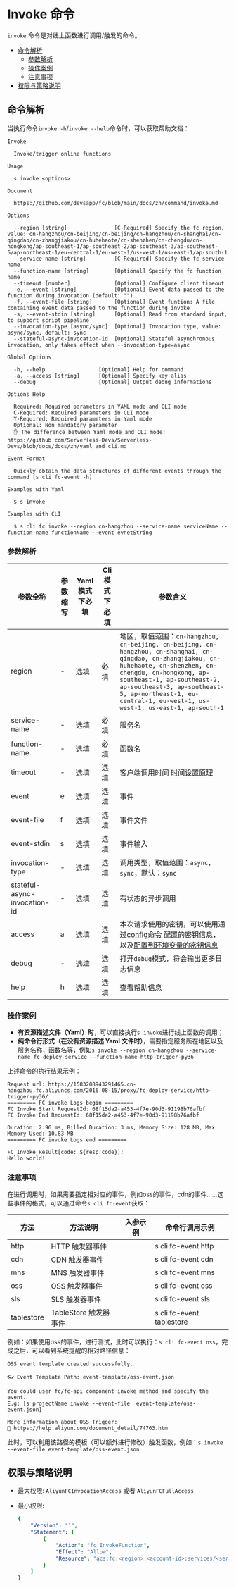 # Invoke 命令

`invoke` 命令是对线上函数进行调用/触发的命令。

- [命令解析](#命令解析)
  - [参数解析](#参数解析)
  - [操作案例](#操作案例)
  - [注意事项](#注意事项)
- [权限与策略说明](#权限与策略说明)

## 命令解析

当执行命令`invoke -h`/`invoke --help`命令时，可以获取帮助文档：

```shell script
Invoke

  Invoke/trigger online functions 

Usage

  s invoke <options>  
                                          
Document
  
  https://github.com/devsapp/fc/blob/main/docs/zh/command/invoke.md

Options

  --region [string]               [C-Required] Specify the fc region, value: cn-hangzhou/cn-beijing/cn-beijing/cn-hangzhou/cn-shanghai/cn-qingdao/cn-zhangjiakou/cn-huhehaote/cn-shenzhen/cn-chengdu/cn-hongkong/ap-southeast-1/ap-southeast-2/ap-southeast-3/ap-southeast-5/ap-northeast-1/eu-central-1/eu-west-1/us-west-1/us-east-1/ap-south-1    
  --service-name [string]         [C-Required] Specify the fc service name  
  --function-name [string]        [Optional] Specify the fc function name   
  --timeout [number]              [Optional] Configure client timeout
  -e, --event [string]            [Optional] Event data passed to the function during invocation (default: "")                                                         
  -f, --event-file [string]       [Optional] Event funtion: A file containing event data passed to the function during invoke                                                                 
  -s, --event-stdin [string]      [Optional] Read from standard input, to support script pipeline                                                      
  --invocation-type [async/sync]  [Optional] Invocation type, value: async/sync, default: sync                                                                                                
  --stateful-async-invocation-id  [Optional] Stateful asynchronous invocation, only takes effect when --invocation-type=async                           

Global Options

  -h, --help                 [Optional] Help for command          
  -a, --access [string]      [Optional] Specify key alias         
  --debug                    [Optional] Output debug informations    

Options Help

  Required: Required parameters in YAML mode and CLI mode
  C-Required: Required parameters in CLI mode
  Y-Required: Required parameters in Yaml mode
  Optional: Non mandatory parameter
  ✋ The difference between Yaml mode and CLI mode: https://github.com/Serverless-Devs/Serverless-Devs/blob/docs/docs/zh/yaml_and_cli.md

Event Format
  
  Quickly obtain the data structures of different events through the command [s cli fc-event -h]

Examples with Yaml

  $ s invoke               

Examples with CLI

  $ s cli fc invoke --region cn-hangzhou --service-name serviceName --function-name functionName --event evnetString                              
```

### 参数解析

| 参数全称        | 参数缩写 | Yaml模式下必填 | Cli模式下必填 | 参数含义                                                     |
| --------------- | -------- | -------------- | ------------- | ------------------------------------------------------------ |
| region          | -        | 选填           | 必填          | 地区，取值范围：`cn-hangzhou, cn-beijing, cn-beijing, cn-hangzhou, cn-shanghai, cn-qingdao, cn-zhangjiakou, cn-huhehaote, cn-shenzhen, cn-chengdu, cn-hongkong, ap-southeast-1, ap-southeast-2, ap-southeast-3, ap-southeast-5, ap-northeast-1, eu-central-1, eu-west-1, us-west-1, us-east-1, ap-south-1` |
| service-name    | -        | 选填           | 必填          | 服务名                                                       |
| function-name   | -        | 选填           | 必填          | 函数名                                                       |
| timeout           | -      | 选填           | 选填          | 客户端调用时间 [时间设置原理](https://github.com/devsapp/fc/issues/480) |
| event           | e        | 选填           | 选填          | 事件                                                         |
| event-file      | f        | 选填           | 选填          | 事件文件                                                     |
| event-stdin     | s        | 选填           | 选填          | 事件输入                                                     |
| invocation-type | -        | 选填           | 选填          | 调用类型，取值范围：`async, sync`，默认：`sync`              |
| stateful-async-invocation-id | -        | 选填           | 选填          | 有状态的异步调用     |
| access          | a        | 选填           | 选填          | 本次请求使用的密钥，可以使用通过[config命令](https://github.com/Serverless-Devs/Serverless-Devs/tree/master/docs/zh/command/config.md#config-add-命令) 配置的密钥信息，以及[配置到环境变量的密钥信息](https://github.com/Serverless-Devs/Serverless-Devs/tree/master/docs/zh/command/config.md#通过环境变量配置密钥信息) |
| debug           | -        | 选填           | 选填          | 打开`debug`模式，将会输出更多日志信息                        |
| help            | h        | 选填           | 选填          | 查看帮助信息                                                 |

### 操作案例


- **有资源描述文件（Yaml）时**，可以直接执行`s invoke`进行线上函数的调用；
- **纯命令行形式（在没有资源描述 Yaml 文件时）**，需要指定服务所在地区以及服务名称，函数名等，例如`s invoke --region cn-hangzhou --service-name fc-deploy-service --function-name http-trigger-py36`

上述命令的执行结果示例：

```text
Request url: https://1583208943291465.cn-hangzhou.fc.aliyuncs.com/2016-08-15/proxy/fc-deploy-service/http-trigger-py36/
========= FC invoke Logs begin =========
FC Invoke Start RequestId: 68f15da2-a453-4f7e-90d3-91198b76afbf
FC Invoke End RequestId: 68f15da2-a453-4f7e-90d3-91198b76afbf

Duration: 2.96 ms, Billed Duration: 3 ms, Memory Size: 128 MB, Max Memory Used: 10.83 MB
========= FC invoke Logs end =========

FC Invoke Result[code: ${resp.code}]:
Hello world!
```

### 注意事项

在进行调用时，如果需要指定相对应的事件，例如oss的事件，cdn的事件......这些事件的格式，可以通过命令`s cli fc-event`获取：

| 方法 | 方法说明 | 入参示例 | 命令行调用示例 |
| ---- | -------- | ------- |------ |
| http | HTTP 触发器事件  |  | s cli fc-event http  |
| cdn | CDN 触发器事件  |  | s cli fc-event cdn     |
| mns | MNS 触发器事件  |  | s cli fc-event mns     |
| oss | OSS 触发器事件  |  | s cli fc-event oss     |
| sls | SLS 触发器事件  |  | s cli fc-event sls     |
| tablestore | TableStore 触发器事件  |  | s cli fc-event tablestore     |

例如：如果使用oss的事件，进行测试，此时可以执行：`s cli fc-event oss`，完成之后，可以看到系统提醒的相对路径信息：

```
OSS event template created successfully.

👓 Event Template Path: event-template/oss-event.json

You could user fc/fc-api component invoke method and specify the event.
E.g: [s projectName invoke --event-file  event-template/oss-event.json]

More information about OSS Trigger: 
📝 https://help.aliyun.com/document_detail/74763.htm
```

此时，可以利用该路径的模板（可以额外进行修改）触发函数，例如：`s invoke --event-file event-template/oss-event.json`


## 权限与策略说明

- 最大权限: `AliyunFCInvocationAccess` 或者 `AliyunFCFullAccess`

- 最小权限: 

  ```yaml
  {
      "Version": "1",
      "Statement": [
          {
              "Action": "fc:InvokeFunction",
              "Effect": "Allow",
              "Resource": "acs:fc:<region>:<account-id>:services/<serviceName>.<qualifier>/functions/<functionName>"
          }
      ]
  }
  ```
